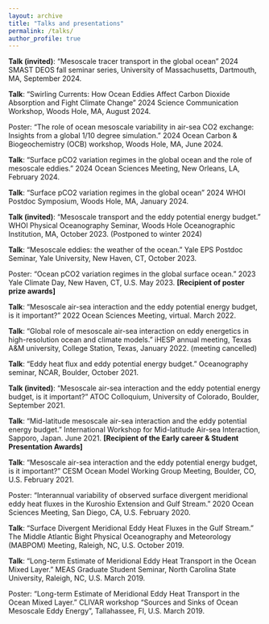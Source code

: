 ```yaml
---
layout: archive
title: "Talks and presentations"
permalink: /talks/
author_profile: true
---
```

**Talk (invited)**: “Mesoscale tracer transport in the global ocean” 2024 SMAST DEOS fall seminar series, University of Massachusetts, Dartmouth, MA, September 2024.

**Talk**: “Swirling Currents: How Ocean Eddies Affect Carbon Dioxide Absorption and Fight Climate Change” 2024 Science Communication Workshop, Woods Hole, MA, August 2024.

Poster: “The role of ocean mesoscale variability in air-sea CO2 exchange: Insights from a global 1/10 degree simulation.”  2024 Ocean Carbon & Biogeochemistry (OCB) workshop, Woods Hole, MA, June 2024. <br>

**Talk**: “Surface pCO2 variation regimes in the global ocean and the role of mesoscale eddies.”  2024 Ocean Sciences Meeting, New Orleans, LA, February 2024. <br>

**Talk**: “Surface pCO2 variation regimes in the global ocean”  2024 WHOI Postdoc Symposium, Woods Hole, MA, January 2024. <br>

**Talk (invited)**: “Mesoscale transport and the eddy potential energy budget.” WHOI Physical Oceanography Seminar, Woods Hole Oceanographic Institution, MA, October 2023. (Postponed to winter 2024) <br>

**Talk**: “Mesoscale eddies: the weather of the ocean.” Yale EPS Postdoc Seminar, Yale University, New Haven, CT, October 2023. <br>

Poster: “Ocean pCO2 variation regimes in the global surface ocean.”  2023 Yale Climate Day, New Haven, CT, U.S. May 2023. **[Recipient of poster prize awards]** <br>

**Talk**: “Mesoscale air-sea interaction and the eddy potential energy budget, is it important?”  2022 Ocean Sciences Meeting, virtual. March 2022. <br>

**Talk**: “Global role of mesoscale air-sea interaction on eddy energetics in high-resolution ocean and climate models.” iHESP annual meeting, Texas A&M university, College Station, Texas, January 2022. (meeting cancelled) <br>

**Talk**: “Eddy heat flux and eddy potential energy budget.” Oceanography seminar, NCAR, Boulder, October 2021. <br>

**Talk (invited)**: “Mesoscale air-sea interaction and the eddy potential energy budget, is it important?” ATOC Colloquium, University of Colorado, Boulder, September 2021. <br>

**Talk**: “Mid-latitude mesoscale air-sea interaction and the eddy potential energy budget.” International Workshop for Mid-latitude Air-sea Interaction, Sapporo, Japan. June 2021. **[Recipient of the Early career & Student Presentation Awards]** <br>

**Talk**: “Mesoscale air-sea interaction and the eddy potential energy budget, is it important?” CESM Ocean Model Working Group Meeting, Boulder, CO, U.S. February 2021. <br>

Poster: “Interannual variability of observed surface divergent meridional eddy heat fluxes in the Kuroshio Extension and Gulf Stream.”    2020 Ocean Sciences Meeting, San Diego, CA, U.S. February 2020. <br>

**Talk**: “Surface Divergent Meridional Eddy Heat Fluxes in the Gulf Stream.” The Middle Atlantic Bight Physical Oceanography and Meteorology (MABPOM) Meeting, Raleigh, NC, U.S. October 2019. <br>

**Talk**: “Long-term Estimate of Meridional Eddy Heat Transport in the Ocean Mixed Layer.” MEAS Graduate Student Seminar, North Carolina State University, Raleigh, NC, U.S. March 2019. <br>

Poster: “Long-term Estimate of Meridional Eddy Heat Transport in the Ocean Mixed Layer.” CLIVAR workshop “Sources and Sinks of Ocean Mesoscale Eddy Energy”, Tallahassee, Fl, U.S. March 2019. <br>

